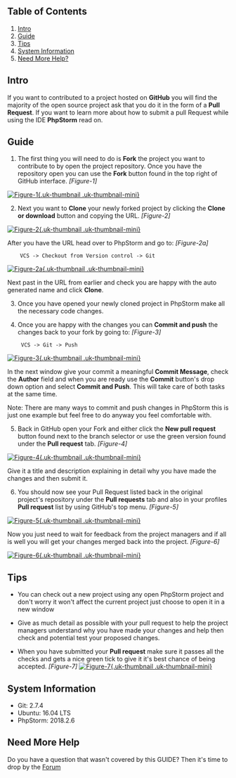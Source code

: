 ## Table of Contents
1.  [Intro](#intro)
2.  [Guide](#guide)
5.  [Tips](#tips)
6.  [System Information](#system-info)
7.  [Need More Help?](#more-help)

## <a name="intro"></a>Intro

If you want to contributed to a project hosted on **GitHub** you will find the majority of the open source project ask that you do it in the form of a **Pull Request**. If you want to learn more about how to submit a pull Request while using the IDE **PhpStorm** read on.

## <a name="guide"></a>Guide
1. The first thing you will need to do is **Fork** the project you want to contribute to by open the project repository. Once you have the repository open you can use the **Fork** button found in the top right of GitHub interface. *\[Figure-1\]*

<a data-lightbox="on" href="https://d1tgoab1lhw0tx.cloudfront.net/images/docs/git/pull-request/figure-1.png">![Figure-1](https://d1tgoab1lhw0tx.cloudfront.net/images/docs/git/pull-request/figure-1.png "Figure-1"){.uk-thumbnail .uk-thumbnail-mini}</a>

2. Next you want to **Clone** your newly forked project by clicking the **Clone or download** button and copying the URL. *\[Figure-2\]*
                                                                                       
<a data-lightbox="on" href="https://d1tgoab1lhw0tx.cloudfront.net/images/docs/git/pull-request/figure-2.png">![Figure-2](https://d1tgoab1lhw0tx.cloudfront.net/images/docs/git/pull-request/figure-2.png "Figure-2"){.uk-thumbnail .uk-thumbnail-mini}</a> 

   After you have the URL head over to PhpStorm and go to: *\[Figure-2a\]*

        VCS -> Checkout from Version control -> Git 
        
<a data-lightbox="on" href="https://d1tgoab1lhw0tx.cloudfront.net/images/docs/git/pull-request/figure-2a.png">![Figure-2a](https://d1tgoab1lhw0tx.cloudfront.net/images/docs/git/pull-request/figure-2a.png "Figure-2a"){.uk-thumbnail .uk-thumbnail-mini}</a>
        
   Next past in the URL from earlier and check you are happy with the auto generated name and click **Clone**.

3. Once you have opened your newly cloned project in PhpStorm make all the necessary code changes.

4. Once you are happy with the changes you can **Commit and push** the changes back to your fork by going to: *\[Figure-3\]*

        VCS -> Git -> Push
        
<a data-lightbox="on" href="https://d1tgoab1lhw0tx.cloudfront.net/images/docs/git/pull-request/figure-3.png">![Figure-3](https://d1tgoab1lhw0tx.cloudfront.net/images/docs/git/pull-request/figure-3.png "Figure-3"){.uk-thumbnail .uk-thumbnail-mini}</a>
     
 In the next window give your commit a meaningful **Commit Message**, check the **Author** field and when you are ready use the **Commit** button's drop down option and select **Commit and Push**. This will take care of both tasks at the same time.
 
<div class="uk-alert">Note: There are many ways to commit and push changes in PhpStorm this is just one example but feel free to do anyway you feel comfortable with.</div>

5. Back in GitHub open your Fork and either click the **New pull request** button found next to the branch selector or use the green version found under the **Pull request** tab. *\[Figure-4\]*

<a data-lightbox="on" href="https://d1tgoab1lhw0tx.cloudfront.net/images/docs/git/pull-request/figure-4.png">![Figure-4](https://d1tgoab1lhw0tx.cloudfront.net/images/docs/git/pull-request/figure-4.png "Figure-4"){.uk-thumbnail .uk-thumbnail-mini}</a>

   Give it a title and description explaining in detail why you have made the changes and then submit it.

6. You should now see your Pull Request listed back in the original project's repository under the **Pull requests** tab and also in your profiles **Pull request** list by using GitHub's top menu. *\[Figure-5\]*

<a data-lightbox="on" href="https://d1tgoab1lhw0tx.cloudfront.net/images/docs/git/pull-request/figure-5.png">![Figure-5](https://d1tgoab1lhw0tx.cloudfront.net/images/docs/git/pull-request/figure-5.png "Figure-5"){.uk-thumbnail .uk-thumbnail-mini}</a> 

   Now you just need to wait for feedback from the project managers and if all is well you will get your changes merged back into the project. *\[Figure-6\]*

<a data-lightbox="on" href="https://d1tgoab1lhw0tx.cloudfront.net/images/docs/git/pull-request/figure-6.png">![Figure-6](https://d1tgoab1lhw0tx.cloudfront.net/images/docs/git/pull-request/figure-6.png "Figure-6"){.uk-thumbnail .uk-thumbnail-mini}</a> 

## <a name="tips"></a>Tips

 - You can check out a new project using any open PhpStorm project and don't worry it won't affect the current project just choose to open it in a new window

 - Give as much detail as possible with your pull request to help the project managers understand why you have made your changes and help then check and potential test your proposed changes.
 
 - When you have submitted your **Pull request** make sure it passes all the checks and gets a nice green tick to give it it's best chance of being accepted. *\[Figure-7\]*
                                                                                   <a data-lightbox="on" href="https://d1tgoab1lhw0tx.cloudfront.net/images/docs/git/pull-request/figure-7.png">![Figure-7](https://d1tgoab1lhw0tx.cloudfront.net/images/docs/git/pull-request/figure-7.png "Figure-7"){.uk-thumbnail .uk-thumbnail-mini}</a> 

## <a name="system-info"></a>System Information

-   Git: 2.7.4
-   Ubuntu: 16.04 LTS
-   PhpStorm: 2018.2.6

## <a name="more-help"></a>Need More Help

<div class="uk-alert">Do you have a question that wasn't covered by this GUIDE? Then it's time to drop by the <a href="https://coalaweb.com/forum/index" target="_self">Forum</a></div>